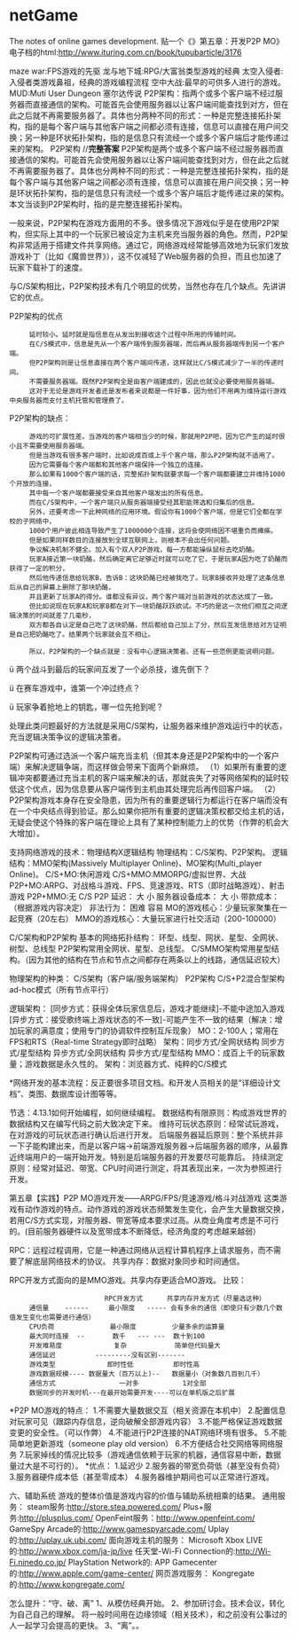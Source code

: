 # netGame
The notes of online games development.
贴一个《》第五章：开发P2P MO》电子档的html:http://www.ituring.com.cn/book/tupubarticle/3176

maze war:FPS游戏的先驱
龙与地下城:RPG/大富翁类型游戏的经典
太空入侵者:入侵者类游戏鼻祖，经典的游戏编程流程
空中大战:最早的可供多人进行的游戏。
MUD:Muti User Dungeon
塞尔达传说
P2P架构：指两个或多个客户端不经过服务器而直接通信的架构。可能首先会使用服务器以让客户端间能查找到对方，但在此之后就不再需要服务器了。具体也分两种不同的形式：一种是完整连接拓扑架构，指的是每个客户端与其他客户端之间都必须有连接，信息可以直接在用户间交换；另一种是环状拓扑架构，指的是信息只有流经一个或多个客户端后才能传递过来的架构。
P2P架构
//**完整答案**
P2P架构是两个或多个客户端不经过服务器而直接通信的架构。可能首先会使用服务器以让客户端间能查找到对方，但在此之后就不再需要服务器了。具体也分两种不同的形式：一种是完整连接拓扑架构，指的是每个客户端与其他客户端之间都必须有连接，信息可以直接在用户间交换；另一种是环状拓扑架构，指的是信息只有流经一个或多个客户端后才能传递过来的架构。本文当谈到P2P架构时，指的是完整连接拓扑架构。

一般来说，P2P架构在游戏方面用的不多。很多情况下游戏似乎是在使用P2P架构，但实际上其中的一个玩家已被设定为主机来充当服务器的角色。然而，P2P架构非常适用于搭建文件共享网络。通过它，网络游戏经常能够高效地为玩家们发放游戏补丁（比如《魔兽世界》），这不仅减轻了Web服务器的负担，而且也加速了玩家下载补丁的速度。

与C/S架构相比，P2P架构技术有几个明显的优势，当然也存在几个缺点。先讲讲它的优点。

P2P架构的优点

         延时较小。延时就是指信息在从发出到接收这个过程中所用的传输时间。
         在C/S模式中，信息是先从一个客户端传到服务器端，而后再从服务器端传到另一个客户端。
         但P2P架构则是让信息直接在两个客户端间传递，这样就比C/S模式减少了一半的传递时间。
         不需要服务器端。既然P2P架构全是由客户端建成的，因此也就没必要使用服务器端。
         这对于无论是游戏开发者还是发布者来说都是一件好事，因为他们不用再为维持运行游戏中央服务器而支付主机托管和管理费了。

P2P架构的缺点：

         游戏的可扩展性差。当游戏的客户端相当少的时候，那就用P2P吧，因为它产生的延时很小且不需要使用服务器端。
         但是当游戏有很多客户端时，比如说成百或上千个客户端，那么P2P架构就不适用了。
         因为它需要每个客户端都和其他客户端保持一个独立的连接。
         那么如果有1000个客户端的话，完整拓扑架构就要求每一个客户端都要建立并维持1000个开放的连接，
         其中每一个客户端都要接受来自其他客户端发出的所有信息。
         而在C/S架构中，一个客户端只从服务器端接受经其职能筛选和归集后的信息。
         另外，还要考虑一下此种网络的应用环境。假设你有1000个客户端，但是它们全都在学校的子网络中，
         1000个用户彼此相连导致产生了1000000个连接，这将会使网络因不堪重负而瘫痪。
         但是如果同样数目的连接放到全球互联网上，则根本不会出任何问题。
         争议解决机制不健全。加入有个双人P2P游戏，每一方都能操纵鼠标去吃奶酪。
         玩家A接近第一块奶酪，然后确定离它足够近时就可以吃了它，于是玩家A因为吃了奶酪而获得了一定的积分，
         然后他传递信息给玩家B，告诉B：这块奶酪已经被我吃了。玩家B接收并处理了这条信息后从自己的屏幕上删除了那块奶酪，
         并且更新了玩家A的得分。谁都没有异议，两个客户端对当前游戏的状态达成了一致。
         但比如说现在玩家A和玩家B都在对下一块奶酪跃跃欲试。不巧的是这一次他们相互之间逻辑决策的时间就差了几毫秒，
         双方都各自认定是自己吃了这块奶酪，然后都给自己加上了分，然后互发信息给对方证明是自己把奶酪吃了。结果两个玩家就会互不相让。

         所以，P2P架构的一个缺点就是：没有中心逻辑决策者。还有一些范例更能说明问题。

ü  两个战斗到最后的玩家间互发了一个必杀技，谁先倒下？

ü  在赛车游戏中，谁第一个冲过终点？

ü  玩家争着抢地上的钥匙，哪一位先抢到呢？

处理此类问题最好的方法就是采用C/S架构，让服务器来维护游戏运行中的状态，充当逻辑决策争议的逻辑决策者。

P2P架构可通过选派一个客户端充当主机（但其本身还是P2P架构中的一个客户端）来解决逻辑争端，而这样做会带来下面两个新麻烦。
（1）如果所有重要的逻辑冲突都要通过充当主机的客户端来解决的话，那就丧失了对等网络架构的延时较低这个优点，因为信息要从客户端传到主机由其处理完后再传回客户端。
（2）P2P架构游戏本身存在安全隐患，因为所有的重要逻辑行为都运行在客户端而没有在一个中央结点得到验证。那么如果你把所有重要的逻辑决策权都交给主机的话，无疑会使这个特殊的客户端在理论上具有了某种控制能力上的优势（作弊的机会大大增加）。

支持网络游戏的技术：物理结构X逻辑结构
物理结构：C/S架构、P2P架构。
逻辑结构：MMO架构(Massively Multiplayer Online)、MO架构(Multi_player Online)。
C/S+MO:休闲游戏
C/S+MMO:MMORPG/虚拟世界、大战
P2P+MO:ARPG、对战格斗游戏、FPS、竞速游戏、RTS（即时战略游戏）、射击游戏
P2P+MMO:无
                  C/S      P2P
延迟：              大      小
服务器设备成本：     大      小
带款成本：         （根据游戏内容决定）
非法行为：          困难     容易
MO的游戏核心：少量玩家聚集在一起竞赛（20左右）
MMO的游戏核心：大量玩家进行社交活动（200-100000）

C/C架构和P2P架构
基本的网络拓扑结构：
环型、线型、网状、星型、全网状、树型、总线型
P2P架构常用全网状、星型、总线型。
C/SMMO架构常用星型结构。（因为其他的结构在节点和节点之间都存在两条以上的线路，通信延迟较大）

物理架构的种类：
C/S架构（客户端/服务端架构）
P2P架构
C/S+P2混合型架构
ad-hoc模式（所有节点平行）


逻辑架构：
[同步方式：获得全体玩家信息后，游戏才能继续]-不能中途加入游戏
[异步方式：接受歌终端上游戏状态的不一致]-可能产生不一致的结果（解决：增加玩家的满意度；使用专门的协调软件控制互斥现象）
MO：2-100人；常用在FPS和RTS（Real-time Strategy即时战略）
    架构：同步方式/全网状结构
         同步方式/星型结构
         异步方式/全网状结构
         异步方式/星型结构
MMO：成百上千的玩家数量；游戏数据是永久性的。
    架构：浏览器方式、纯粹的C/S模式
    
    
*网络开发的基本流程：反正要很多项目文档。和开发人员相关的是“详细设计文档”、类图、数据库设计图等等。

节选：4.13.1如何开始编程，如何继续编程。
数据结构有限原则：构成游戏世界的数据结构又在编写代码之前大致决定下来。
维持可玩状态原则：经常试玩游戏，在对游戏的可玩状态进行确认后进行开发。
后端服务器延后原则：整个系统并非一下子能构建出来，而是以客户端->前端游戏服务器->后端服务器的顺序，从最靠近终端用户的一端开始开发。特别是后端服务器的开发要尽可能靠后。
持续测定原则：经常对延迟、带宽、CPU时间进行测定，将其表现出来，一次为参照进行开发。


第五章【实践】P2P MO游戏开发——ARPG/FPS/竞速游戏/格斗对战游戏
这类游戏有动作游戏的特点。动作游戏的游戏状态频繁发生变化，会产生大量数据交换，若用C/S方式实现，对服务器、带宽等成本要求过高。从商业角度考虑是不可行的。(目前服务器硬件以及宽带成本不断降低，经济角度的考虑越来越弱）


RPC：远程过程调用，它是一种通过网络从远程计算机程序上请求服务，而不需要了解底层网络技术的协议。
共享内存：数据对象同步和时间通信。

RPC开发方式面向的是MMO游戏。共享内存更适合MO游戏。
比较：

                            RPC开发方式      共享内存开发方式（尽量选这种）
         通信量    ------     最小限度   ----- 会有多余的通信（即使只有少数几个数值发生变化也需要进行通信）
         CPU负荷              最小限度         少量多余的运算量   
         最大同时连接  --       数千   --- ---  数十到100             
         开发难易度             复杂            简单但代码量大
         通信延迟          ---------没有区别-------                       
         游戏类型             即时性低          即时性高
         游戏数据规模---- 数据量大（百万以上)--   数据量小（对象数几百到几千）
         通信方式                一对多           1对全部
         数据同步的开发时机---在最开始需要开发----可以在单机版之后扩展

*P2P MO游戏的特点：
1.不需要大量数据交互（相关资源在本机中）
2.配置信息对玩家可见（跟踪内存信息，逆向破解全部游戏内容）
3.不能严格保证游戏数据变更的安全性。（可以作弊）
4.不能进行P2P连接的NAT网络环境有很多。
5.不能简单地更新游戏（someone play old version）
6.不方便结合社交网络等网络服务
7.玩家掉线的情况比较多（游戏通信依赖于玩家的机器，通信容易中断，数据量过大是不可行的）。
*优点：
1.延迟少
2.服务器的带宽负荷低（甚至没有负荷）
3.服务器硬件成本低（甚至零成本）
4.服务器维护期间也可以正常进行游戏。

六、辅助系统
游戏的整体价值是游戏内容的价值与辅助系统相乘的结果。
通用服务：
steam服务:http://store.stea.powered.com/
Plus+服务:http://plusplus.com/
OpenFeint服务：http://www.openfeint.com/
GameSpy Arcade的:http://www.gamespyarcade.com/
Uplay的:http://uplay.uk.ubi.com/
面向游戏主机的服务：
Microsoft Xbox LIVE的:http://www.xbox.com/ja-jp/live
任天堂-Wi-Fi Connection的:http://Wi-Fi.ninedo.co.jp/
PlayStation Network的:
APP Gamecenter的:http://www.apple.com/game-center/
网页游戏服务：
Kongregate的:http://www.kongregate.com/


怎么提升：“守、破、离”
1、从模仿经典开始。
2、参加研讨会。技术会议，转化为自己自己的理解。
将一般时间用在边缘领域（相关技术），和之前没有公事过的人一起学习会提高的更快。
3、“离”。。

